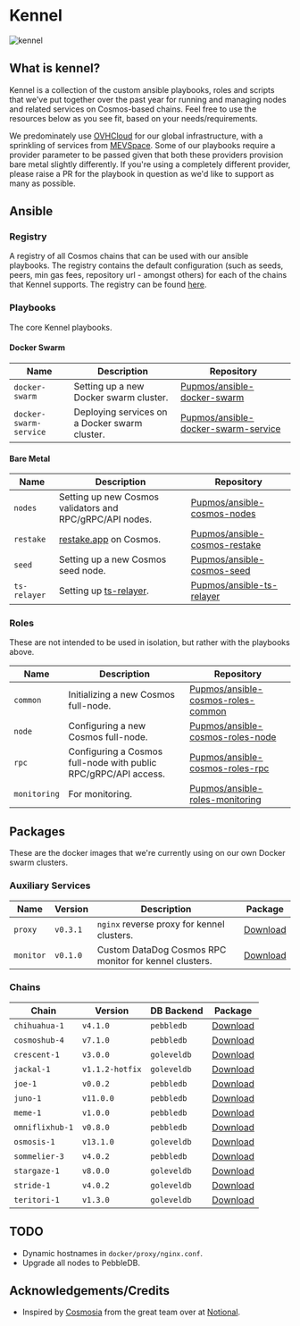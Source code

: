 # Kennel

![kennel](https://www.ikc.ie/wp-content/uploads/2015/05/group_of_puppies_purebred.jpg)

## What is kennel?

Kennel is a collection of the custom ansible playbooks, roles and scripts that we've put together over the past year for running and managing nodes and related services on Cosmos-based chains. Feel free to use the resources below as you see fit, based on your needs/requirements.

We predominately use [OVHCloud](https://ovhcloud.com) for our global infrastructure, with a sprinkling of services from [MEVSpace](https://mevspace.com). Some of our playbooks require a provider parameter to be passed given that both these providers provision bare metal slightly differently. If you're using a completely different provider, please raise a PR for the playbook in question as we'd like to support as many as possible.

## Ansible

### Registry

A registry of all Cosmos chains that can be used with our ansible playbooks. The registry contains the default configuration (such as seeds, peers, min gas fees, repository url - amongst others) for each of the chains that Kennel supports. The registry can be found [here](https://github.com/Pupmos/ansible-cosmos-registry).

### Playbooks

The core Kennel playbooks.

#### Docker Swarm

| Name                   | Description                                                    | Repository                                                                                    |
|------------------------|----------------------------------------------------------------|-----------------------------------------------------------------------------------------------|
| `docker-swarm`         | Setting up a new Docker swarm cluster.                         | [Pupmos/ansible-docker-swarm](https://github.com/Pupmos/ansible-docker-swarm)                 |
| `docker-swarm-service` | Deploying services on a Docker swarm cluster.                  | [Pupmos/ansible-docker-swarm-service](https://github.com/Pupmos/ansible-docker-swarm-service) |

#### Bare Metal

| Name         | Description                                                    | Repository                                                                        |
|--------------|----------------------------------------------------------------|-----------------------------------------------------------------------------------|
| `nodes`      | Setting up new Cosmos validators and RPC/gRPC/API nodes.       | [Pupmos/ansible-cosmos-nodes](https://github.com/Pupmos/ansible-cosmos-nodes)     |
| `restake`    | [restake.app](https://restake.app) on Cosmos.                  | [Pupmos/ansible-cosmos-restake](https://github.com/Pupmos/ansible-cosmos-restake) |
| `seed`       | Setting up a new Cosmos seed node.                             | [Pupmos/ansible-cosmos-seed](https://github.com/Pupmos/ansible-cosmos-seed)       |
| `ts-relayer` | Setting up [ts-relayer](https://github.com/confio/ts-relayer). | [Pupmos/ansible-ts-relayer](https://github.com/Pupmos/ansible-ts-relayer)         |

### Roles

These are not intended to be used in isolation, but rather with the playbooks above.

| Name         | Description                                                     | Repository                                                                                  |
|--------------|-----------------------------------------------------------------|---------------------------------------------------------------------------------------------|
| `common`     | Initializing a new Cosmos full-node.                            | [Pupmos/ansible-cosmos-roles-common](https://github.com/Pupmos/ansible-cosmos-roles-common) |
| `node`       | Configuring a new Cosmos full-node.                             | [Pupmos/ansible-cosmos-roles-node](https://github.com/Pupmos/ansible-cosmos-roles-node)     |
| `rpc`        | Configuring a Cosmos full-node with public RPC/gRPC/API access. | [Pupmos/ansible-cosmos-roles-rpc](https://github.com/Pupmos/ansible-cosmos-roles-rpc)       |
| `monitoring` | For monitoring.                                                 | [Pupmos/ansible-roles-monitoring](https://github.com/Pupmos/ansible-roles-monitoring)       |

## Packages

These are the docker images that we're currently using on our own Docker swarm clusters.

### Auxiliary Services

| Name      | Version  | Description                                            | Package                                                             |
|-----------|----------|--------------------------------------------------------|---------------------------------------------------------------------|
| `proxy`   | `v0.3.1` | `nginx` reverse proxy for kennel clusters.             | [Download](https://github.com/Pupmos/kennel/pkgs/container/proxy)   |
| `monitor` | `v0.1.0` | Custom DataDog Cosmos RPC monitor for kennel clusters. | [Download](https://github.com/Pupmos/kennel/pkgs/container/monitor) |

### Chains

| Chain           | Version         | DB Backend  | Package                                                                 |
|-----------------|-----------------|-------------|-------------------------------------------------------------------------|
| `chihuahua-1`   | `v4.1.0`        | `pebbledb`  | [Download](https://github.com/Pupmos/kennel/pkgs/container/chihuahua)   |
| `cosmoshub-4`   | `v7.1.0`        | `pebbledb`  | [Download](https://github.com/Pupmos/kennel/pkgs/container/cosmoshub)   |
| `crescent-1`    | `v3.0.0`        | `goleveldb` | [Download](https://github.com/Pupmos/kennel/pkgs/container/crescent)    |
| `jackal-1`      | `v1.1.2-hotfix` | `goleveldb` | [Download](https://github.com/Pupmos/kennel/pkgs/container/joe)         |
| `joe-1`         | `v0.0.2`        | `pebbledb`  | [Download](https://github.com/Pupmos/kennel/pkgs/container/joe)         |
| `juno-1`        | `v11.0.0`       | `pebbledb`  | [Download](https://github.com/Pupmos/kennel/pkgs/container/juno)        |
| `meme-1`        | `v1.0.0`        | `pebbledb`  | [Download](https://github.com/Pupmos/kennel/pkgs/container/meme)        |
| `omniflixhub-1` | `v0.8.0`        | `pebbledb`  | [Download](https://github.com/Pupmos/kennel/pkgs/container/omniflixhub) |
| `osmosis-1`     | `v13.1.0`       | `goleveldb` | [Download](https://github.com/Pupmos/kennel/pkgs/container/osmosis)     |
| `sommelier-3`   | `v4.0.2`        | `pebbledb`  | [Download](https://github.com/Pupmos/kennel/pkgs/container/sommelier)   |
| `stargaze-1`    | `v8.0.0`        | `goleveldb` | [Download](https://github.com/Pupmos/kennel/pkgs/container/stargaze)    |
| `stride-1`      | `v4.0.2`        | `goleveldb` | [Download](https://github.com/Pupmos/kennel/pkgs/container/stride)      |
| `teritori-1`    | `v1.3.0`        | `goleveldb` | [Download](https://github.com/Pupmos/kennel/pkgs/container/teritori)    |

## TODO

* Dynamic hostnames in `docker/proxy/nginx.conf`.
* Upgrade all nodes to PebbleDB.

## Acknowledgements/Credits

- Inspired by [Cosmosia](https://github.com/notional-labs/cosmosia) from the great team over at [Notional](https://notional.ventures). 
